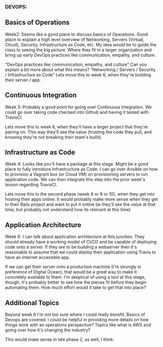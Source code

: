   
  ### DEVOPS:
  
  Basics of Operations
-----------------------
  
  Week2: Seems like a good place to discuss basics of Operations.  Good place to explain a high level overview of Networking, Servers (Virtual, Cloud), Security, Infrastructure as Code, etc.  My idea would be to guide the class to seeing the big picture. Where they fit in a larger organization and bring up early DevOps practices like communication, empathy, and culture.

“DevOps practices like communication, empathy, and culture” Can you explain a bit more about what this means?
“Networking / Servers / Security / Infrastructure as Code” Lets move this to week 6, when they're building their server / app.

Continuous Integration
------------------------

Week 3: Probably a good point for going over Continuous Integration.  We could go over taking code checked into Github and having it tested with TravisCI.  

Lets move this to week 6, when they'll have a larger project that they're pairing on. This way they'll see the value (trusting the code they pull, and knowing they're not breaking their team's build).

Infrastructure as Code
-----------------------

  Week 4: Looks like you'll have a package at this stage.  Might be a good place to fully introduce Infrastructure as Code.  I can go over Ansible on how to provision a Vagrant box (or Cloud VM) on provisioning servers to run application code.  We can then integrate this step into the prior week's lesson regarding TravisCI.

Lets move this to the second phase (week 8 or  9 or 10), when they get into hosting their apps online. It would probably make more sense when they get to their Rails project and want to put it online (ie they'll see the value at that time, but probably not understand how its relevant at this time)

Application Architecture
-------------------------

  Week 6: I can talk about application architecture at this junction.  They should already have a working model of CI/CD and be capable of deploying code onto a server.  If they are to be building a webserver then it's reasonable to assume that we could deploy their application using Travis to have an Internet accessible app.

If we can get their server onto a production machine (I'm strongly in preference of Digital Ocean), that would be a great way to make it concretely available to them. I'm skeptical of using a tool at this stage, though, it's probably better to see how the pieces fit before they begin automating them. How much effort would it take to get that into place?

Additional Topics
-----------------

  Beyond week 6 I'm not too sure where I could really benefit.  Basics of Devops are covered.  I could be helpful in providing more details on how things work with an operations perspective?  Topics like what is AWS and going over how it's changing the industry?  

This would make sense in late phase 2, as well, I think. 
